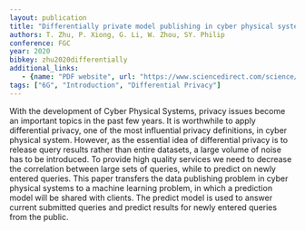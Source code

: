 ```yaml
---
layout: publication
title: "Differentially private model publishing in cyber physical systems"
authors: T. Zhu, P. Xiong, G. Li, W. Zhou, SY. Philip
conference: FGC 
year: 2020
bibkey: zhu2020differentially
additional_links:
   - {name: "PDF website", url: "https://www.sciencedirect.com/science/article/pii/S0167739X17325554"}
tags: ["6G", "Introduction", "Differential Privacy"]
---
```

With the development of Cyber Physical Systems, privacy issues become an important topics in the past few years. It is worthwhile to apply differential privacy, one of the most influential privacy definitions, in cyber physical system. However, as the essential idea of differential privacy is to release query results rather than entire datasets, a large volume of noise has to be introduced. To provide high quality services we need to decrease the correlation between large sets of queries, while to predict on newly entered queries. This paper transfers the data publishing problem in cyber physical systems to a machine learning problem, in which a prediction model will be shared with clients. The predict model is used to answer current submitted queries and predict results for newly entered queries from the public.
